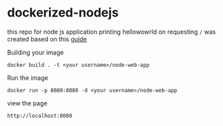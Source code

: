 # dockerized-nodejs

this repo for node js application printing hellowowrld on requesting `/`
was created based on this [guide](https://nodejs.org/en/docs/guides/nodejs-docker-webapp/)

Building your image
```cli
docker build . -t <your username>/node-web-app
```

Run the image
```cli
docker run -p 8080:8080 -d <your username>/node-web-app
```

view the page 
```cli
http://localhost:8080
```
